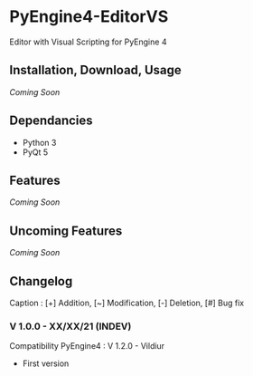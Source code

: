 # PyEngine4-EditorVS

Editor with Visual Scripting for PyEngine 4

## Installation, Download, Usage

*Coming Soon*

## Dependancies

- Python 3
- PyQt 5

## Features

*Coming Soon*

## Uncoming Features

*Coming Soon*

## Changelog

Caption : [+] Addition, [~] Modification, [-] Deletion, [#] Bug fix

### V 1.0.0 - XX/XX/21 (INDEV)

Compatibility PyEngine4 : V 1.2.0 - Vildiur

- First version
